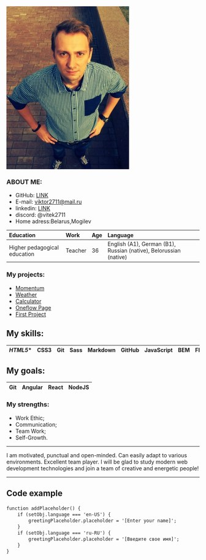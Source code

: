 
<img align="center" alt="my photo" src="https://github.com/vitek2711/vitek2711/blob/main/images/vitek.jpg?raw=true" width="320">

### **ABOUT ME:**

* GitHub: [LINK](https://github.com/vitek2711)
* E-mail: viktor2711@mail.ru
* linkedin: [LINK](https://www.linkedin.com/in/viktar-ramanouski-5b7a06240/)
* discord: @vitek2711
* Home adress:Belarus,Mogilev


|**Education**|**Work**|**Age**|**Language**|
|:-----|:-----|:-----|:-----|
|Higher pedagogical education|Teacher|36|English (A1), German (B1), Russian (native), Belorussian (native)|

### **My projects:**

* [Momentum](https://vitek2711.github.io/Momentum/)
* [Weather](https://vitek2711.github.io/weather/)
* [Calculator](https://vitek2711.github.io/Calculator/)
* [Oneflow Page](https://vitek2711.github.io/oneflow/)
* [First Project](https://vitek2711.github.io/firstproject/)

## **My skills:**

*HTML5**|**CSS3**|**Git**|**Sass**|**Markdown**|**GitHub**|**JavaScript**|**BEM**|**FIGMA**|
|:-----|:-----|:-----|:-----|:-----|:-----|:-----|:-----|:------|

## **My goals:**

|**Git**|**Angular**|**React**|**NodeJS**|
|:-----|:-----|:-----|:-----|

### **My strengths:**
* Work Ethic;
* Communication;
* Team Work;
* Self-Growth.

***
I am motivated, punctual and open-minded. Can easily adapt to various environments. Excellent team player.
I will be glad to study modern web development technologies and join a team of creative and energetic people!

***
## Code example
```
function addPlaceholder() {
    if (setObj.language === 'en-US') {
        greetingPlaceholder.placeholder = '[Enter your name]';
    }
    if (setObj.language === 'ru-RU') {
        greetingPlaceholder.placeholder = '[Введите свое имя]';
    }
}
```